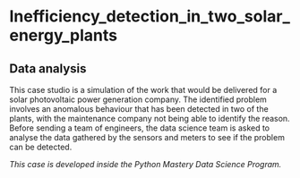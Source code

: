 # Inefficiency_detection_in_two_solar_energy_plants
## Data analysis
This case studio is a simulation of the work that would be delivered for a solar photovoltaic power generation company.
The identified problem involves an anomalous behaviour that has been detected in two of the plants, with the maintenance company not being able to identify the reason.
Before sending a team of engineers, the data science team is asked to analyse the data gathered by the sensors and meters to see if the problem can be detected.

*This case is developed inside the Python Mastery Data Science Program.*
